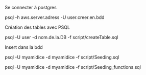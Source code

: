 
Se connecter à postgres

psql -h aws.server.adress -U user.creer.en.bdd

Création des tables avec PSQL

psql -U user -d nom.de.la.DB -f script/createTable.sql

Insert dans la bdd

psql -U myamidice -d myamidice -f script/Seeding.sql

psql -U myamidice -d myamidice -f script/Seeding_functions.sql
